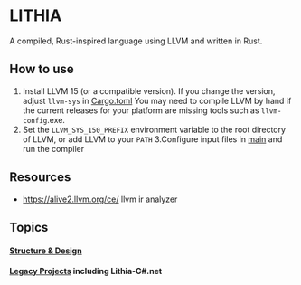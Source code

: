 # LITHIA
A compiled, Rust-inspired language using LLVM and written in Rust.

## How to use
1. Install LLVM 15 (or a compatible version). If you change the version, 
adjust `llvm-sys` in [Cargo.toml](../Cargo.toml)
You may need to compile LLVM by hand if the current releases 
for your platform are missing tools such as `llvm-config`.exe.<br>
2. Set the `LLVM_SYS_150_PREFIX` environment variable to the root directory of LLVM, or add LLVM to your `PATH`
3.Configure input files in [main](../src/main.rs) and run the compiler

## Resources
- https://alive2.llvm.org/ce/ llvm ir analyzer

## Topics
#### [Structure & Design](./structure_design.md)
#### [Legacy Projects](./legacy.md) including Lithia-C#.net
